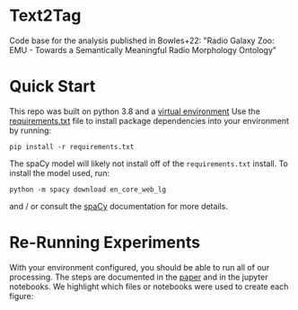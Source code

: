 # Text2Tag
Code base for the analysis published in Bowles+22: "Radio Galaxy Zoo: EMU - Towards a Semantically Meaningful Radio Morphology Ontology"

# Quick Start
This repo was built on python 3.8 and a [virtual environment](https://docs.python.org/3/library/venv.html)
Use the [requirements.txt](./requirements.txt) file to install package
dependencies into your environment by running:
```
pip install -r requirements.txt
```

The spaCy model will likely not install off of the `requirements.txt` install.
To install the model used, run:
```
python -m spacy download en_core_web_lg
```
and / or consult the [spaCy](https://spacy.io/usage#_title) documentation for more details.

# Re-Running Experiments
With your environment configured, you should be able to run all of our
processing. The steps are documented in the [paper]() and in the jupyter notebooks.
We highlight which files or notebooks were used to create each figure:
